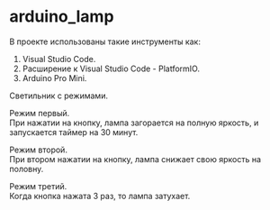 # arduino_lamp
В проекте использованы такие инструменты как:
1. Visual Studio Code.
2. Расширение к Visual Studio Code - PlatformIO.
3. Arduino Pro Mini.

Светильник с режимами.

Режим первый.<br>
При нажатии на кнопку, лампа загорается на полную яркость, и запускается таймер на 30 минут.

Режим второй.<br>
При втором нажатии на кнопку, лампа снижает свою яркость на половну.


Режим третий.<br>
Когда кнопка нажата 3 раз, то лампа затухает.<br>

